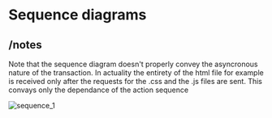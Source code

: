 # Sequence diagrams

## /notes

Note that the sequence diagram doesn't properly convey the asyncronous nature of the transaction. In actuality the entirety of the html file for example is received only after the requests for the .css and the .js files are sent. This convays only the dependance of the action sequence

![sequence_1](Note.png)
